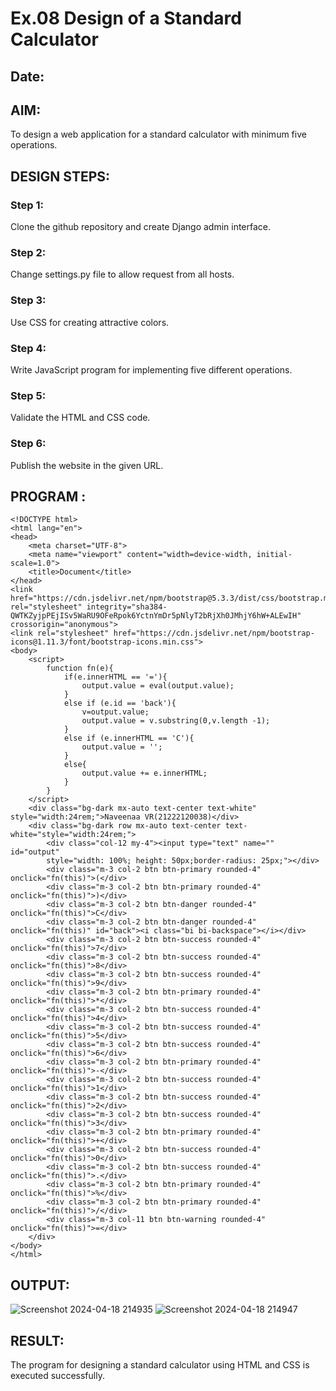 # Ex.08 Design of a Standard Calculator
## Date:

## AIM:
To design a web application for a standard calculator with minimum five operations.

## DESIGN STEPS:

### Step 1:
Clone the github repository and create Django admin interface.

### Step 2:
Change settings.py file to allow request from all hosts.

### Step 3:
Use CSS for creating attractive colors.

### Step 4:
Write JavaScript program for implementing five different operations.

### Step 5:
Validate the HTML and CSS code.

### Step 6:
Publish the website in the given URL.

## PROGRAM :
```
<!DOCTYPE html>
<html lang="en">
<head>
    <meta charset="UTF-8">
    <meta name="viewport" content="width=device-width, initial-scale=1.0">
    <title>Document</title>
</head>
<link href="https://cdn.jsdelivr.net/npm/bootstrap@5.3.3/dist/css/bootstrap.min.css" rel="stylesheet" integrity="sha384-QWTKZyjpPEjISv5WaRU9OFeRpok6YctnYmDr5pNlyT2bRjXh0JMhjY6hW+ALEwIH" crossorigin="anonymous">
<link rel="stylesheet" href="https://cdn.jsdelivr.net/npm/bootstrap-icons@1.11.3/font/bootstrap-icons.min.css">
<body>
    <script>
        function fn(e){
            if(e.innerHTML == '='){
                output.value = eval(output.value);
            }
            else if (e.id == 'back'){
                v=output.value;
                output.value = v.substring(0,v.length -1);
            }
            else if (e.innerHTML == 'C'){
                output.value = '';
            }
            else{
                output.value += e.innerHTML;
            }
        }
    </script>
    <div class="bg-dark mx-auto text-center text-white" style="width:24rem;">Naveenaa VR(21222120038)</div>
    <div class="bg-dark row mx-auto text-center text-white="style="width:24rem;">
        <div class="col-12 my-4"><input type="text" name="" id="output"
        style="width: 100%; height: 50px;border-radius: 25px;"></div>
        <div class="m-3 col-2 btn btn-primary rounded-4" onclick="fn(this)">(</div>
        <div class="m-3 col-2 btn btn-primary rounded-4" onclick="fn(this)">)</div>
        <div class="m-3 col-2 btn btn-danger rounded-4"  onclick="fn(this)">C</div>
        <div class="m-3 col-2 btn btn-danger rounded-4"  onclick="fn(this)" id="back"><i class="bi bi-backspace"></i></div>
        <div class="m-3 col-2 btn btn-success rounded-4" onclick="fn(this)">7</div> 
        <div class="m-3 col-2 btn btn-success rounded-4" onclick="fn(this)">8</div>
        <div class="m-3 col-2 btn btn-success rounded-4" onclick="fn(this)">9</div>
        <div class="m-3 col-2 btn btn-primary rounded-4" onclick="fn(this)">*</div>
        <div class="m-3 col-2 btn btn-success rounded-4" onclick="fn(this)">4</div>
        <div class="m-3 col-2 btn btn-success rounded-4" onclick="fn(this)">5</div>
        <div class="m-3 col-2 btn btn-success rounded-4" onclick="fn(this)">6</div>
        <div class="m-3 col-2 btn btn-primary rounded-4" onclick="fn(this)">-</div>
        <div class="m-3 col-2 btn btn-success rounded-4" onclick="fn(this)">1</div>
        <div class="m-3 col-2 btn btn-success rounded-4" onclick="fn(this)">2</div>
        <div class="m-3 col-2 btn btn-success rounded-4" onclick="fn(this)">3</div>
        <div class="m-3 col-2 btn btn-primary rounded-4" onclick="fn(this)">+</div>
        <div class="m-3 col-2 btn btn-success rounded-4" onclick="fn(this)">0</div>
        <div class="m-3 col-2 btn btn-success rounded-4" onclick="fn(this)">.</div>
        <div class="m-3 col-2 btn btn-primary rounded-4" onclick="fn(this)">%</div>
        <div class="m-3 col-2 btn btn-primary rounded-4" onclick="fn(this)">/</div>
        <div class="m-3 col-11 btn btn-warning rounded-4" onclick="fn(this)">=</div>   
    </div> 
</body>
</html>
```
## OUTPUT:
![Screenshot 2024-04-18 214935](https://github.com/Naveenaa28/Calc/assets/131433133/3d7235b6-bfe7-4e00-89a6-ad0ee6129bdd)
![Screenshot 2024-04-18 214947](https://github.com/Naveenaa28/Calc/assets/131433133/70cf0037-9fda-4ef6-b948-fef174a5309b)

## RESULT:
The program for designing a standard calculator using HTML and CSS is executed successfully.
